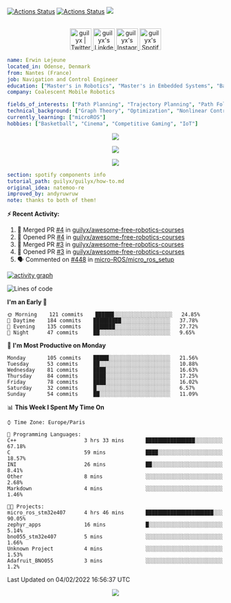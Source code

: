 [![Actions Status](https://github.com/guilyx/guilyx/workflows/wakatime-stats/badge.svg)](https://github.com/guilyx/guilyx/actions)
[![Actions Status](https://github.com/guilyx/guilyx/workflows/update-gh-activity/badge.svg)](https://github.com/guilyx/guilyx/actions)
![](https://visitor-badge.glitch.me/badge?page_id=guilyx.guilyx)

<p align="center">
<br/>
<a href="https://twitter.com/spida_rwin">
  <img alt="guilyx | Twitter" width="50px" src="https://user-images.githubusercontent.com/43545812/144034996-602b144a-16e1-41cc-99e7-c6040b20dcaf.png"/>
</a>
<a href="https://www.linkedin.com/in/erwinlejeune-lkn">
  <img alt="guilyx's LinkdeIN" width="50px" src="https://user-images.githubusercontent.com/43545812/144035037-0f415fc7-9f96-4517-a370-ccc6e78a714b.png" />
</a>
<a href="https://www.instagram.com/spid_erwin">
  <img alt="guilyx's Instagram" width="50px" src="https://user-images.githubusercontent.com/43545812/144035088-0dfb165f-8fe0-4d13-896c-876c29d2b128.png" />
</a>
<a href="https://open.spotify.com/user/11147618695?si=zZFn6uAGRLyoU02lsG50GA">
  <img alt="guilyx's Spotify" width="50px" src="https://user-images.githubusercontent.com/43545812/144035120-1ad5169b-91c7-4078-bef9-6a82c733f373.png" />
</a>
</p>

```yaml
name: Erwin Lejeune
located_in: Odense, Denmark
from: Nantes (France)
job: Navigation and Control Engineer
education: ["Master's in Robotics", "Master's in Embedded Systems", "Bachelor's in Electronics"]
company: Coalescent Mobile Robotics

fields_of_interests: ["Path Planning", "Trajectory Planning", "Path Following", "Behaviour Planning", "Localization", "Sensor Fusion", "Embedded Systems"]
technical_background: ["Graph Theory", "Optimization", "Nonlinear Control", "Real-Time Systems", "Automated Planning"]
currently_learning: ["microROS"]
hobbies: ["Basketball", "Cinema", "Competitive Gaming", "IoT"]
```

<p align="center">
  <img alig src="https://github-profile-trophy.vercel.app/?username=guilyx&column=6&rank=SSS,SS,S,AAA,AA,A,B,C" />
</p>

<p align="center">
  <a href="https://spotify-github-profile.vercel.app/api/view?uid=11147618695&redirect=true">
    <img src="https://spotify-github-profile.vercel.app/api/view?uid=11147618695&cover_image=true&theme=default&bar_color=e3e3e3&bar_color_cover=true">
  </a>
</p>

<p align="center">
  <img src="https://guilyx.vercel.app/api/top-played">
</p>
 
```yaml
section: spotify components info
tutorial_path: guilyx/guilyx/how-to.md
original_idea: natemoo-re
improved_by: andyruwruw
note: thanks to both of them!
```


**:zap: Recent Activity:**

<!--START_SECTION:activity-->
1. 🎉 Merged PR [#4](https://github.com/guilyx/awesome-free-robotics-courses/pull/4) in [guilyx/awesome-free-robotics-courses](https://github.com/guilyx/awesome-free-robotics-courses)
2. 💪 Opened PR [#4](https://github.com/guilyx/awesome-free-robotics-courses/pull/4) in [guilyx/awesome-free-robotics-courses](https://github.com/guilyx/awesome-free-robotics-courses)
3. 🎉 Merged PR [#3](https://github.com/guilyx/awesome-free-robotics-courses/pull/3) in [guilyx/awesome-free-robotics-courses](https://github.com/guilyx/awesome-free-robotics-courses)
4. 💪 Opened PR [#3](https://github.com/guilyx/awesome-free-robotics-courses/pull/3) in [guilyx/awesome-free-robotics-courses](https://github.com/guilyx/awesome-free-robotics-courses)
5. 🗣 Commented on [#448](https://github.com/micro-ROS/micro_ros_setup/issues/448) in [micro-ROS/micro_ros_setup](https://github.com/micro-ROS/micro_ros_setup)
<!--END_SECTION:activity-->

[![activity graph](https://activity-graph.herokuapp.com/graph?username=guilyx&custom_title=Erwin's%20activity%20graph&theme=github-light&hide_border=true)](https://github.com/ashutosh00710/github-readme-activity-graph)

<!--START_SECTION:waka-->
![Lines of code](https://img.shields.io/badge/From%20Hello%20World%20I%27ve%20Written-295%20Thousand%20lines%20of%20code-blue)

**I'm an Early 🐤** 

```text
🌞 Morning    121 commits    ██████░░░░░░░░░░░░░░░░░░░   24.85% 
🌆 Daytime    184 commits    █████████░░░░░░░░░░░░░░░░   37.78% 
🌃 Evening    135 commits    ███████░░░░░░░░░░░░░░░░░░   27.72% 
🌙 Night      47 commits     ██░░░░░░░░░░░░░░░░░░░░░░░   9.65%

```
📅 **I'm Most Productive on Monday** 

```text
Monday       105 commits    █████░░░░░░░░░░░░░░░░░░░░   21.56% 
Tuesday      53 commits     ██░░░░░░░░░░░░░░░░░░░░░░░   10.88% 
Wednesday    81 commits     ████░░░░░░░░░░░░░░░░░░░░░   16.63% 
Thursday     84 commits     ████░░░░░░░░░░░░░░░░░░░░░   17.25% 
Friday       78 commits     ████░░░░░░░░░░░░░░░░░░░░░   16.02% 
Saturday     32 commits     █░░░░░░░░░░░░░░░░░░░░░░░░   6.57% 
Sunday       54 commits     ██░░░░░░░░░░░░░░░░░░░░░░░   11.09%

```


📊 **This Week I Spent My Time On** 

```text
⌚︎ Time Zone: Europe/Paris

💬 Programming Languages: 
C++                      3 hrs 33 mins       ████████████████░░░░░░░░░   67.18% 
C                        59 mins             ████░░░░░░░░░░░░░░░░░░░░░   18.57% 
INI                      26 mins             ██░░░░░░░░░░░░░░░░░░░░░░░   8.41% 
Other                    8 mins              ░░░░░░░░░░░░░░░░░░░░░░░░░   2.68% 
Markdown                 4 mins              ░░░░░░░░░░░░░░░░░░░░░░░░░   1.46%

🐱‍💻 Projects: 
micro_ros_stm32e407      4 hrs 46 mins       ██████████████████████░░░   90.05% 
zephyr_apps              16 mins             █░░░░░░░░░░░░░░░░░░░░░░░░   5.14% 
bno055_stm32e407         5 mins              ░░░░░░░░░░░░░░░░░░░░░░░░░   1.66% 
Unknown Project          4 mins              ░░░░░░░░░░░░░░░░░░░░░░░░░   1.53% 
Adafruit_BNO055          3 mins              ░░░░░░░░░░░░░░░░░░░░░░░░░   1.2%

```


 Last Updated on 04/02/2022 16:56:37 UTC
<!--END_SECTION:waka-->

<p align="center">
  <img src="https://capsule-render.vercel.app/api?type=waving&color=gradient&height=60&section=footer"/>
</p>
